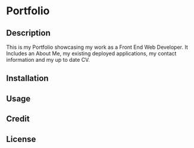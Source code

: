 # Portfolio

<h2> Description </h2>

This is my Portfolio showcasing my work as a Front End Web Developer. It Includes an About Me, my existing deployed applications, my contact information and my up to date CV. 

<h2> Installation </h2>

<h2> Usage </h2>

<h2> Credit </h2>

<h2> License </h2>